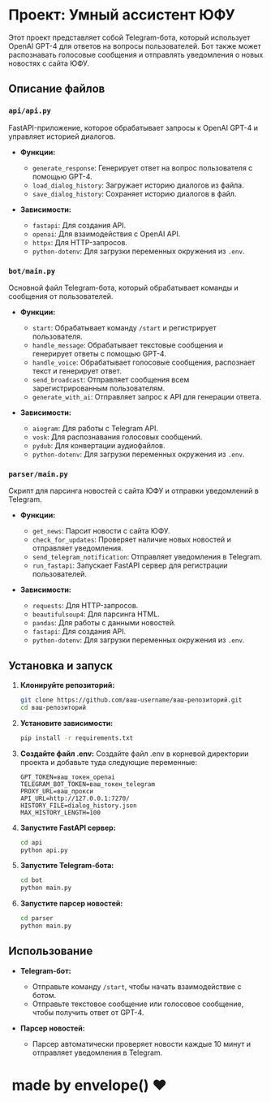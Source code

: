 # Проект: Умный ассистент ЮФУ

Этот проект представляет собой Telegram-бота, который использует OpenAI GPT-4 для ответов на вопросы пользователей. Бот также может распознавать голосовые сообщения и отправлять уведомления о новых новостях с сайта ЮФУ.


## Описание файлов


### `api/api.py`
FastAPI-приложение, которое обрабатывает запросы к OpenAI GPT-4 и управляет историей диалогов.

- **Функции:**
  - `generate_response`: Генерирует ответ на вопрос пользователя с помощью GPT-4.
  - `load_dialog_history`: Загружает историю диалогов из файла.
  - `save_dialog_history`: Сохраняет историю диалогов в файл.

- **Зависимости:**
  - `fastapi`: Для создания API.
  - `openai`: Для взаимодействия с OpenAI API.
  - `httpx`: Для HTTP-запросов.
  - `python-dotenv`: Для загрузки переменных окружения из `.env`.


### `bot/main.py`
Основной файл Telegram-бота, который обрабатывает команды и сообщения от пользователей.

- **Функции:**
  - `start`: Обрабатывает команду `/start` и регистрирует пользователя.
  - `handle_message`: Обрабатывает текстовые сообщения и генерирует ответы с помощью GPT-4.
  - `handle_voice`: Обрабатывает голосовые сообщения, распознает текст и генерирует ответ.
  - `send_broadcast`: Отправляет сообщения всем зарегистрированным пользователям.
  - `generate_with_ai`: Отправляет запрос к API для генерации ответа.

- **Зависимости:**
  - `aiogram`: Для работы с Telegram API.
  - `vosk`: Для распознавания голосовых сообщений.
  - `pydub`: Для конвертации аудиофайлов.
  - `python-dotenv`: Для загрузки переменных окружения из `.env`.


### `parser/main.py`
Скрипт для парсинга новостей с сайта ЮФУ и отправки уведомлений в Telegram.

- **Функции:**
  - `get_news`: Парсит новости с сайта ЮФУ.
  - `check_for_updates`: Проверяет наличие новых новостей и отправляет уведомления.
  - `send_telegram_notification`: Отправляет уведомления в Telegram.
  - `run_fastapi`: Запускает FastAPI сервер для регистрации пользователей.

- **Зависимости:**
  - `requests`: Для HTTP-запросов.
  - `beautifulsoup4`: Для парсинга HTML.
  - `pandas`: Для работы с данными новостей.
  - `fastapi`: Для создания API.
  - `python-dotenv`: Для загрузки переменных окружения из `.env`.


## Установка и запуск


1. **Клонируйте репозиторий:**
   ```bash
   git clone https://github.com/ваш-username/ваш-репозиторий.git
   cd ваш-репозиторий
   ```

2. **Установите зависимости:**
	```bash
	pip install -r requirements.txt
    ```

3. **Создайте файл .env:** Создайте файл .env в корневой директории проекта и добавьте туда следующие переменные:
	```env
	GPT_TOKEN=ваш_токен_openai
	TELEGRAM_BOT_TOKEN=ваш_токен_telegram
	PROXY_URL=ваш_прокси
	API_URL=http://127.0.0.1:7270/
	HISTORY_FILE=dialog_history.json
	MAX_HISTORY_LENGTH=100
	```

4. **Запустите FastAPI сервер:**
	```bash
	cd api
	python api.py
	```

5. **Запустите Telegram-бота:**
	```bash
	cd bot
	python main.py
	```

6. **Запустите парсер новостей:**
	```bash
	cd parser
	python main.py
	```

## Использование


- **Telegram-бот:**
  - Отправьте команду `/start`, чтобы начать взаимодействие с ботом.  
  - Отправьте текстовое сообщение или голосовое сообщение, чтобы получить ответ от GPT-4.

- **Парсер новостей:**
  - Парсер автоматически проверяет новости каждые 10 минут и отправляет уведомления в Telegram.

#  made by envelope() ❤️
